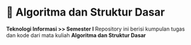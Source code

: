 # 🧮 Algoritma dan Struktur Dasar
**Teknologi Informasi >> Semester I**
Repository ini berisi kumpulan tugas dan kode dari mata kuliah **Algoritma dan Struktur Dasar** 
